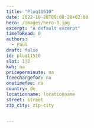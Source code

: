 ```yaml
---
title: "Pluq11510"
date: 2022-10-28T09:08:28+02:00
hero: /images/hero-3.jpg
excerpt: "A default excerpt"
timeToRead: 0
authors:
  - Paul
draft: false
id: pluq11510
slot: 1|2
kwh: na
priceperminute: na
freechargefor: na
onetimefee: na
country: de
locationname: locationname
street: street
zip_city: zip-city


---
```

